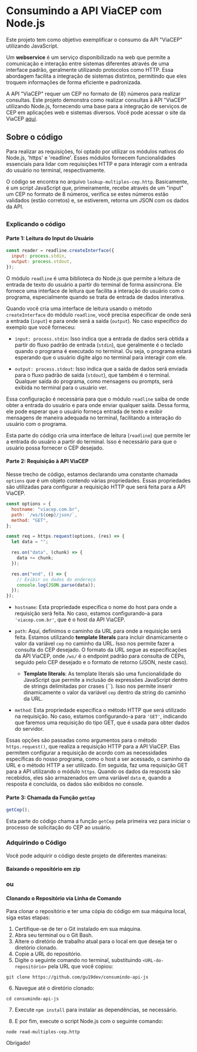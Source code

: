 ﻿# Consumindo a API ViaCEP com Node.js

Este projeto tem como objetivo exemplificar o consumo da API "ViaCEP" utilizando JavaScript.

Um **webservice** é um serviço disponibilizado na web que permite a comunicação e interação entre sistemas diferentes através de uma interface padrão, geralmente utilizando protocolos como HTTP. Essa abordagem facilita a integração de sistemas distintos, permitindo que eles troquem informações de forma eficiente e padronizada.

A API "ViaCEP" requer um CEP no formato de {8} números para realizar consultas. Este projeto demonstra como realizar consultas à API "ViaCEP" utilizando Node.js, fornecendo uma base para a integração de serviços de CEP em aplicações web e sistemas diversos.
Você pode acessar o site da ViaCEP [aqui](https://viacep.com.br/).

## Sobre o código

Para realizar as requisições, foi optado por utilizar os módulos nativos do Node.js, 'https' e 'readline'. Esses módulos fornecem funcionalidades essenciais para lidar com requisições HTTP e para interagir com a entrada do usuário no terminal, respectivamente.

O código se encontra no arquivo `lookup-multiples-cep.http`. Basicamente, é um script JavaScript que, primeiramente, recebe através de um "input" um CEP no formato de 8 números, verifica se estes números estão validados (estão corretos) e, se estiverem, retorna um JSON com os dados da API.

##

### Explicando o código

#### Parte 1: Leitura do Input do Usuário

```javascript
const reader = readline.createInterface({
  input: process.stdin,
  output: process.stdout,
});
```

O módulo `readline` é uma biblioteca do Node.js que permite a leitura de entrada de texto do usuário a partir do terminal de forma assíncrona. Ele fornece uma interface de leitura que facilita a interação do usuário com o programa, especialmente quando se trata de entrada de dados interativa.

Quando você cria uma interface de leitura usando o método `createInterface` do módulo `readline`, você precisa especificar de onde será a entrada (`input`) e para onde será a saída (`output`). No caso específico do exemplo que você forneceu:

- `input: process.stdin`: Isso indica que a entrada de dados será obtida a partir do fluxo padrão de entrada (`stdin`), que geralmente é o teclado quando o programa é executado no terminal. Ou seja, o programa estará esperando que o usuário digite algo no terminal para interagir com ele.

- `output: process.stdout`: Isso indica que a saída de dados será enviada para o fluxo padrão de saída (`stdout`), que também é o terminal. Qualquer saída do programa, como mensagens ou prompts, será exibida no terminal para o usuário ver.

Essa configuração é necessária para que o módulo `readline` saiba de onde obter a entrada do usuário e para onde enviar qualquer saída. Dessa forma, ele pode esperar que o usuário forneça entrada de texto e exibir mensagens de maneira adequada no terminal, facilitando a interação do usuário com o programa.

Esta parte do código cria uma interface de leitura (`readline`) que permite ler a entrada do usuário a partir do terminal. Isso é necessário para que o usuário possa fornecer o CEP desejado.

#### Parte 2: Requisição à API ViaCEP

Nesse trecho de código, estamos declarando uma constante chamada `options` que é um objeto contendo várias propriedades. Essas propriedades são utilizadas para configurar a requisição HTTP que será feita para a API ViaCEP.

```javascript
const options = {
  hostname: "viacep.com.br",
  path: `/ws/${cep}/json/`,
  method: "GET",
};

const req = https.request(options, (res) => {
  let data = "";

  res.on("data", (chunk) => {
    data += chunk;
  });

  res.on("end", () => {
    // Exibir os dados do endereço
    console.log(JSON.parse(data));
  });
});
```

- `hostname`: Esta propriedade especifica o nome do host para onde a requisição será feita. No caso, estamos configurando-a para `'viacep.com.br'`, que é o host da API ViaCEP.

- `path`: Aqui, definimos o caminho da URL para onde a requisição será feita. Estamos utilizando **template literals** para incluir dinamicamente o valor da variável `cep` no caminho da URL. Isso nos permite fazer a consulta do CEP desejado. O formato da URL segue as especificações da API ViaCEP, onde `/ws/` é o endpoint padrão para consulta de CEPs, seguido pelo CEP desejado e o formato de retorno (JSON, neste caso).

  - **Template literals**: As template literals são uma funcionalidade do JavaScript que permite a inclusão de expressões JavaScript dentro de strings delimitadas por crases (\`\`). Isso nos permite inserir dinamicamente o valor da variável `cep` dentro da string do caminho da URL.

- `method`: Esta propriedade especifica o método HTTP que será utilizado na requisição. No caso, estamos configurando-a para `'GET'`, indicando que faremos uma requisição do tipo GET, que é usada para obter dados do servidor.

Essas opções são passadas como argumentos para o método `https.request()`, que realiza a requisição HTTP para a API ViaCEP. Elas permitem configurar a requisição de acordo com as necessidades específicas do nosso programa, como o host a ser acessado, o caminho da URL e o método HTTP a ser utilizado.
Em seguida, faz uma requisição GET para a API utilizando o módulo `https`. Quando os dados da resposta são recebidos, eles são armazenados em uma variável `data` e, quando a resposta é concluída, os dados são exibidos no console.

#### Parte 3: Chamada da Função `getCep`

```javascript
getCep();
```

Esta parte do código chama a função `getCep` pela primeira vez para iniciar o processo de solicitação do CEP ao usuário.

### Adquirindo o Código

Você pode adquirir o código deste projeto de diferentes maneiras:

#### Baixando o repositório em zip

### ou

#### Clonando o Repositório via Linha de Comando

Para clonar o repositório e ter uma cópia do código em sua máquina local, siga estas etapas:

1. Certifique-se de ter o Git instalado em sua máquina.
2. Abra seu terminal ou o Git Bash.
3. Altere o diretório de trabalho atual para o local em que deseja ter o diretório clonado.
4. Copie a URL do repositório.
5. Digite o seguinte comando no terminal, substituindo `<URL-do-repositório>` pela URL que você copiou:

```
git clone https://github.com/gu19dev/consumindo-api-js
```

6. Navegue até o diretório clonado:

```
cd consumindo-api-js
```

7. Execute `npm install` para instalar as dependências, se necessário.

8. E por fim, execute o script Node.js com o seguinte comando:

```
node read-multiples-cep.http
```

Obrigado!
